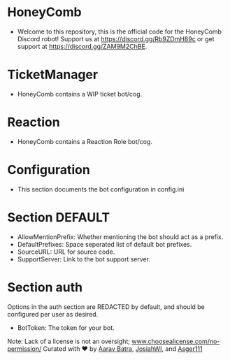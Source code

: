 # HoneyComb

- Welcome to this repository, this is the official code for the HoneyComb Discord robot! Support us at https://discord.gg/Rb9ZDmH89c or get support at https://discord.gg/ZAM9M2ChBE.

# TicketManager

- HoneyComb contains a WIP ticket bot/cog.

# Reaction

- HoneyComb contains a Reaction Role bot/cog.

# Configuration

- This section documents the bot configuration in config.ini

# Section DEFAULT

- AllowMentionPrefix: Whether mentioning the bot should act as a prefix.
- DefaultPrefixes: Space seperated list of default bot prefixes.
- SourceURL: URL for source code.
- SupportServer: Link to the bot support server.

# Section auth
Options in the auth section are REDACTED by default, and should be configured per user as desired.

- BotToken: The token for your bot.

Note: Lack of a license is not an oversight; www.choosealicense.com/no-permission/
Curated with ❤️ by [Aarav Batra](https://github.com/Aarav-Batra), [JosiahWI](https://github.com/JosiahWI), and [Asger111](https://github.com/Asger111)
